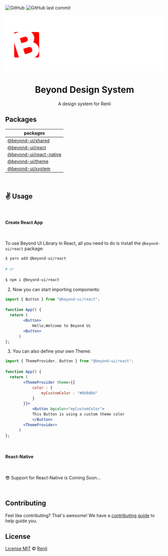 ![GitHub](https://img.shields.io/github/license/renli-tech/Beyond?style=flat-square)
![GitHub last commit](https://img.shields.io/github/last-commit/renli-tech/Beyond?style=flat-square)

<img src="./logo/light.png" alt="beyond-logo"/>
<!-- <img src="./logo/dark.png" alt="beyond-logo"/> -->

<h1 align="center">Beyond Design System</h1>
<p align="center">
A design system for Renli</p>

## Packages

| packages  
| --------------------------------------------------
| [@beyond-ui/shared](./packages/shared)  
| [@beyond-ui/react](./packages/react)  
| [@beyond-ui/react-native](./packages/react-native)
| [@beyond-ui/theme](./packages/theme)  
| [@beyond-ui/system](./packages/system)

<br/>

## ✌ Usage

<br/>

#### Create React App

<br/>

To use Beyond UI Library in React, all you need to do is install the
`@beyond-ui/react` package:

```sh
$ yarn add @beyond-ui/react

# or

$ npm i @beyond-ui/react
```

2. Now you can start importing components:

```jsx
import { Button } from "@beyond-ui/react";

function App() {
  return (
        <Button>
            Hello,Welcome to Beyond Ui
        <Button>
      )
};

```

3. You can also define your own Theme:

```jsx
import { ThemeProvider, Button } from "@beyond-ui/react";

function App() {
  return (
        <ThemeProvider theme={{
            color : {
                myCustomColor : "#0d0d0d"
            }
        }}>
            <Button bgcolor="myCustomColor">
            This Button is using a custom theme color
            </Button>
        <ThemeProvider>
      )
};
```

<br/>

#### React-Native

<br/>

😎 Support for React-Native is Coming Soon...

<br/>

## Contributing

Feel like contributing? That's awesome! We have a
[contributing guide](./CONTRIBUTING.md) to help guide you.

## License

[License MIT](./LICENSE) © [Renli](https://github.com/renli-tech)
